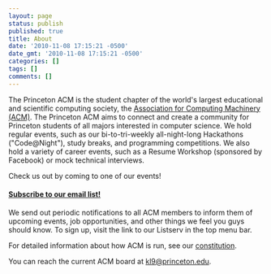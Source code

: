 ```yaml
---
layout: page
status: publish
published: true
title: About
date: '2010-11-08 17:15:21 -0500'
date_gmt: '2010-11-08 17:15:21 -0500'
categories: []
tags: []
comments: []
---
```

The Princeton ACM is the student chapter of the world's largest educational and scientific computing society, the [Association for Computing Machinery (ACM)](http://acm.org). The Princeton ACM aims to connect and create a community for Princeton students of all majors interested in computer science. We hold regular events, such as our bi-to-tri-weekly all-night-long Hackathons ("Code@Night"), study breaks, and programming competitions. We also hold a variety of career events, such as a Resume Workshop (sponsored by Facebook) or mock technical interviews.

Check us out by coming to one of our events!

#### [Subscribe to our email list!](https://lists.princeton.edu/cgi-bin/wa?A0=princetonacm)

We send out periodic notifications to all ACM members to inform them of upcoming events, job opportunities, and other things we feel you guys should know. To sign up, visit the link to our Listserv in the top menu bar.

For detailed information about how ACM is run, see our [constitution](/about/constitution/).

You can reach the current ACM board at [kl9@princeton.edu](mailto:kl9@princeton.edu).